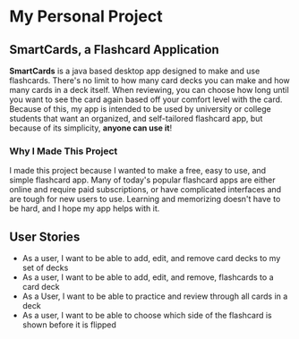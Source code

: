# My Personal Project

## SmartCards, a Flashcard Application

**SmartCards** is a java based desktop app designed to make and use flashcards. There's no limit
to how many card decks you can make and how many cards in a deck itself. When reviewing, you can 
choose how long until you want to see the card again based off your comfort level with the card. 
Because of this, my app is intended to be used by university or college students that want an 
organized, and self-tailored flashcard app, but because of its simplicity, **anyone can use it**!

### Why I Made This Project
I made this project because I wanted to make a free, easy to use, and simple flashcard app. Many 
of today's popular flashcard apps are either online and require paid subscriptions, or have 
complicated interfaces and are tough for new users to use. Learning and memorizing doesn't have to
be hard, and I hope my app helps with it.

## User Stories
- As a user, I want to be able to add, edit, and remove card decks to my set of decks
- As a user, I want to be able to add, edit, and remove, flashcards to a card deck
- As a User, I want to be able to practice and review through all cards in a deck 
- As a user, I want to be able to choose which side of the flashcard is shown before it is flipped